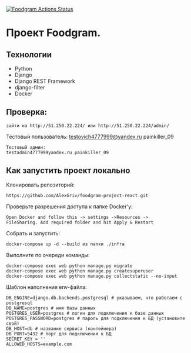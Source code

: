 [![Foodgram Actions Status](https://github.com/AlexGriv/foodgram-project-react/workflows/Foodgram/badge.svg)](https://github.com/AlexGriv/foodgram-project-react/actions)
# Проект Foodgram.

## Технологии
* Python
* Django
* Django REST Framework
* django-filter
* Docker

## Проверка:
```
зайти на http://51.250.22.224/ или http://51.250.22.224/admin/
```
Тестовый пользователь:
testovich4777999@yandex.ru painkiller_09
```
Тестовый админ:
testadmin4777999yandex.ru painkiller_09
```

## Как запустить проект локально
Клонировать репозиторий:
```
https://github.com/AlexGriv/foodgram-project-react.git
```
Проверьте разрешения доступа к папке Docker'у:
```
Open Docker and follow this -> settings ->Resources ->
FileSharing. Add required folder and hit Apply & Restart
```
Собрать и запустить:
```
docker-compose up -d --build из папки ./infra
```
Выполните по очереди команды:
```
docker-compose exec web python manage.py migrate
docker-compose exec web python manage.py createsuperuser
docker-compose exec web python manage.py collectstatic --no-input
```

Шаблон наполнения env-файла:
```
DB_ENGINE=django.db.backends.postgresql # указываем, что работаем с postgresql
DB_NAME=postgres # имя базы данных
POSTGRES_USER=postgres # логин для подключения к базе данных
POSTGRES_PASSWORD=postgres # пароль для подключения к БД (установите свой)
DB_HOST=db # название сервиса (контейнера)
DB_PORT=5432 # порт для подключения к БД
SECRET_KEY = ''
ALLOWED_HOSTS=example.com
